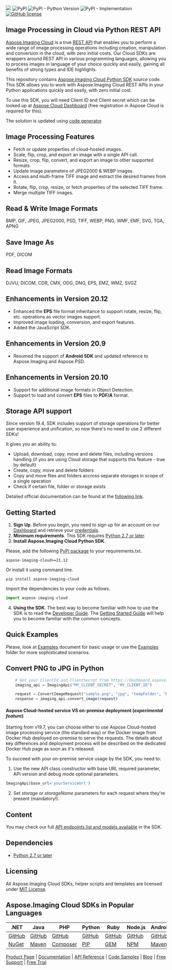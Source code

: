 ![](https://img.shields.io/badge/api-v3.0-lightgrey) ![PyPI](https://img.shields.io/pypi/v/asposeimagingcloud) ![PyPI - Python Version](https://img.shields.io/pypi/pyversions/asposeimagingcloud) ![PyPI - Implementation](https://img.shields.io/pypi/implementation/asposeimagingcloud) [![GitHub license](https://img.shields.io/github/license/aspose-imaging-cloud/aspose-imaging-cloud-python)](https://github.com/aspose-imaging-cloud/aspose-imaging-cloud-python/blob/master/LICENSE)
## Image Processing in Cloud via Python REST API
[Aspose.Imaging Cloud](https://products.aspose.cloud/imaging) is a true [REST API](https://apireference.aspose.cloud/imaging/) that enables you to perform a wide range of image processing operations including creation, manipulation and conversion in the cloud, with zero initial costs. Our Cloud SDKs are wrappers around REST API in various programming languages, allowing you to process images in language of your choice quickly and easily, gaining all benefits of strong types and IDE highlights.

This repository contains [Aspose.Imaging Cloud Python SDK](https://products.aspose.cloud/imaging/python) source code. This SDK allows you to work with Aspose.Imaging Cloud REST APIs in your Python applications quickly and easily, with zero initial cost.

To use this SDK, you will need Client ID and Client secret which can be looked up at [Aspose Cloud Dashboard](https://dashboard.aspose.cloud/#/apps) (free registration in Aspose Cloud is required for this).

The solution is updated using [code generator](https://github.com/aspose-imaging-cloud/aspose-imaging-cloud-codegen).
## Image Processing Features

- Fetch or update properties of cloud-hosted images.
- Scale, flip, crop, and export an image with a single API call.
- Resize, crop, flip, convert, and export an image to other supported formats.
- Update image parameters of JPEG2000 & WEBP images.
- Access and multi-frame TIFF image and extract the desired frames from it.
- Rotate, flip, crop, resize, or fetch properties of the selected TIFF frame.
- Merge multiple TIFF images.

## Read & Write Image Formats
BMP, GIF, JPEG, JPEG2000, PSD, TIFF, WEBP, PNG, WMF, EMF, SVG, TGA, APNG

## Save Image As
PDF, DICOM

## Read Image Formats
DJVU, DICOM, CDR, CMX, ODG, DNG, EPS, EMZ, WMZ, SVGZ

## Enhancements in Version 20.12

- Enhanced the **EPS** file format inheritance to support rotate, resize, flip, etc. operations as vector images support.
- Improved image loading, conversion, and export features.
- Added the JavaScript SDK.

## Enhancements in Version 20.9
- Resumed the support of **Android SDK** and updated reference to Aspose.Imaging and Aspose.PSD.


## Enhancements in Version 20.10

- Support for additional image formats in Object Detection.
- Support to load and convert **EPS** files to **PDF/A** format.

## Storage API support

Since version 19.4, SDK includes support of storage operations for better user experience and unification, so now there's no need to use 2 different SDKs!

It gives you an ability to:
* Upload, download, copy, move and delete files, including versions handling (if you are using Cloud storage that supports this feature - true by default)
* Create, copy, move and delete folders
* Copy and move files and folders accross separate storages in scope of a single operation
* Check if certain file, folder or storage exists

Detalied official documentation can be found at the [following link](https://docs.aspose.cloud/imaging/).

## Getting Started
1. **Sign Up**. Before you begin, you need to sign up for an account on our [Dashboard](https://dashboard.aspose.cloud/) and retrieve your [credentials](https://dashboard.aspose.cloud/#/apps).
2. **Minimum requirements**. This SDK requires [Python 2.7 or later](https://www.python.org/downloads/).
3. **Install Aspose.Imaging Cloud Python SDK**.

Please, add the following [PyPi package](https://pypi.org/project/aspose-imaging-cloud/) to your requirements.txt.
```
aspose-imaging-cloud>=21.12
```
Or install it using command line.
```
pip install aspose-imaging-cloud
```
Import the dependencies to your code as follows.
```python
import aspose-imaging-cloud
```
4. **Using the SDK**. The best way to become familiar with how to use the SDK is to read the [Developer Guide](https://docs.aspose.cloud/imaging/developer-guide/). The [Getting Started Guide](https://docs.aspose.cloud/imaging/getting-started/) will help you to become familiar with the common concepts.

## Quick Examples
Please, look at [Examples](https://github.com/aspose-imaging-cloud/aspose-imaging-cloud-python/blob/master/EXAMPLES.md) document for basic usage or use the [Examples](https://github.com/aspose-imaging-cloud/aspose-imaging-cloud-python/tree/master/Examples) folder for more sophisticated scenarios.


## Convert PNG to JPG in Python

```python
	# Get your ClientId and ClientSecret from https://dashboard.aspose.cloud (free registration required).
	imaging_api = ImagingApi("MY_CLIENT_SECRET", "MY_CLIENT_ID")

	request = ConvertImageRequest("sample.png", "jpg", "tempFolder", "My_Storage_Name")
	response = imaging_api.convert_image(request)
```

#### Aspose Cloud-hosted service VS on-premise deployment (*experimental feature*)
Starting from v19.7, you can choose either to use Aspose Cloud-hosted image processing service (the standard way) or the Docker image from Docker Hub deployed on-premise to serve the requests.
The details about key differences and deployment process will be described on the dedicated Docker Hub page as soon as it's released.

To succeed with your on-premise service usage by the SDK, you need to:
1. Use the new API class constructor with base URL required parameter, API version and debug mode optional parameters.
```python
ImagingApi(base_url='yourServiceUrl')
```
2. Set *storage* or *storageName* parameters for each request where they're present (mandatory!).

## Content
You may check our full [API endpoints list and models available](https://github.com/aspose-imaging-cloud/aspose-imaging-cloud-python/blob/master/docs/API_README.md) in the SDK.

## Dependencies
* [Python 2.7 or later](https://www.python.org/downloads/)

## Licensing
All Aspose.Imaging Cloud SDKs, helper scripts and templates are licensed under [MIT License](LICENSE).

## Aspose.Imaging Cloud SDKs in Popular Languages

| .NET | Java | PHP | Python | Ruby | Node.js |Android|
|---|---|---|---|---|---|--|
| [GitHub](https://github.com/aspose-imaging-cloud/aspose-imaging-cloud-dotnet) | [GitHub](https://github.com/aspose-imaging-cloud/aspose-imaging-cloud-java) | [GitHub](https://github.com/aspose-imaging-cloud/aspose-imaging-cloud-php) | [GitHub](https://github.com/aspose-imaging-cloud/aspose-imaging-cloud-python) | [GitHub](https://github.com/aspose-imaging-cloud/aspose-imaging-cloud-ruby)  | [GitHub](https://github.com/aspose-imaging-cloud/aspose-imaging-cloud-node) | [GitHub](https://github.com/aspose-imaging-cloud/aspose-imaging-cloud-android) | [GitHub](https://github.com/aspose-imaging-cloud/aspose-imaging-cloud-swift)|[GitHub](https://github.com/aspose-imaging-cloud/aspose-imaging-cloud-dart) |[GitHub](https://github.com/aspose-imaging-cloud/aspose-imaging-cloud-go) |
| [NuGet](https://www.nuget.org/packages/Aspose.Imaging-Cloud/) | [Maven](https://repository.aspose.cloud/webapp/#/artifacts/browse/tree/General/repo/com/aspose/aspose-imaging-cloud) | [Composer](https://packagist.org/packages/aspose/aspose-imaging-cloud) | [PIP](https://pypi.org/project/aspose.imaging-cloud/) | [GEM](https://rubygems.org/gems/aspose_imaging_cloud)  | [NPM](https://www.npmjs.com/package/@asposecloud/aspose-imaging-cloud) |[Maven](https://repository.aspose.cloud/webapp/#/artifacts/browse/tree/General/repo/com/aspose/aspose-imaging-cloud)|

[Product Page](https://products.aspose.cloud/imaging/python) | [Documentation](https://docs.aspose.cloud/display/imagingcloud/Home) | [API Reference](https://apireference.aspose.cloud/imaging/) | [Code Samples](https://github.com/aspose-imaging-cloud/aspose-imaging-cloud-python) | [Blog](https://blog.aspose.cloud/category/imaging/) | [Free Support](https://forum.aspose.cloud/c/imaging) | [Free Trial](https://dashboard.aspose.cloud/#/apps)

